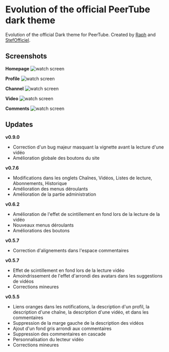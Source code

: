 # Evolution of the official PeerTube dark theme

Evolution of the official Dark theme for PeerTube.
Created by [Raph](https://tooter.social/@raph) and [StefOfficiel](https://mastodon.stefofficiel.me/@stefofficiel).


## Screenshots

**Homepage**
![watch screen](./screens/home.png)

**Profile**
![watch screen](./screens/profile.png)

**Channel**
![watch screen](./screens/channel.png)

**Video**
![watch screen](./screens/video.png)

**Comments**
![watch screen](./screens/comments.png)


## Updates

**v0.9.0**
- Correction d'un bug majeur masquant la vignette avant la lecture d'une vidéo
- Amélioration globale des boutons du site

**v0.7.6**
- Modifications dans les onglets Chaînes, Vidéos, Listes de lecture, Abonnements, Historique
- Amélioration des menus déroulants
- Amélioration de la partie administration

**v0.6.2**
- Amélioration de l'effet de scintillement en fond lors de la lecture de la vidéo
- Nouveaux menus déroulants
- Améliorations des boutons

**v0.5.7**
- Correction d'alignements dans l'espace commentaires

**v0.5.7**
- Effet de scintillement en fond lors de la lecture vidéo
- Amoindrissement de l'effet d'arrondi des avatars dans les suggestions de vidéos
- Corrections mineures

**v0.5.5**
- Liens oranges dans les notifications, la description d'un profil, la description d'une chaîne, la description d'une vidéo, et dans les commentaires
- Suppression de la marge gauche de la description des vidéos
- Ajout d'un fond gris arrondi aux commentaires
- Suppression des commentaires en cascade
- Personnalisation du lecteur vidéo
- Corrections mineures